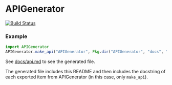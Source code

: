 # APIGenerator

[![Build Status](https://travis-ci.org/joshday/APIGenerator.jl.svg?branch=master)](https://travis-ci.org/joshday/APIGenerator.jl)


### Example

```julia
import APIGenerator
APIGenerator.make_api("APIGenerator", Pkg.dir("APIGenerator", "docs", "api.md"), readme=true)
```

See [docs/api.md](docs/api.md) to see the generated file.  

The generated file includes this README and then includes the docstring of each exported item from APIGenerator (in this case, only `make_api`).
